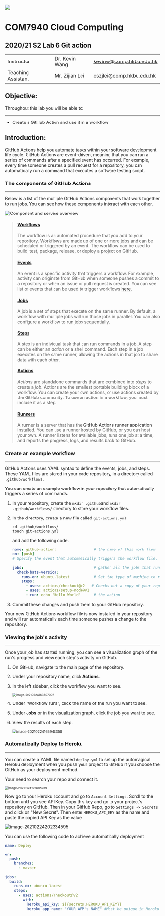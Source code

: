 ![](../imgs/hkbu.png)

# COM7940 Cloud Computing 

## 2020/21 S2 Lab 6 Git action


| | | |
|--|--|--|
| Instructor | Dr. Kevin Wang  | kevinw@comp.hkbu.edu.hk|
| Teaching Assistant | Mr. Zijian Lei | cszjlei@comp.hkbu.edu.hk |



**Objective:**
---
Throughout this lab you will be able to:

---

* Create a GitHub Action and use it in a workflow

**Introduction:** 
---
GitHub Actions help you automate tasks within your software development life cycle. GitHub Actions are event-driven, meaning that you can run a series of commands after a specified event has occurred. For example, every time someone creates a pull request for a repository, you can automatically run a command that executes a software testing script.

### **The components of GitHub Actions**

---

Below is a list of the multiple GitHub Actions components that work together to run jobs. You can see how these components interact with each other.

![Component and service overview](https://docs.github.com/assets/images/help/images/overview-actions-design.png)

> #### [Workflows](https://docs.github.com/en/actions/learn-github-actions/introduction-to-github-actions#workflows)
>
> The workflow is an automated procedure that you add to your repository. Workflows are made up of one or more jobs and can be scheduled or triggered by an event. The workflow can be used to build, test, package, release, or deploy a project on GitHub.
>
> #### [Events](https://docs.github.com/en/actions/learn-github-actions/introduction-to-github-actions#events)
>
> An event is a specific activity that triggers a workflow. For example, activity can originate from GitHub when someone pushes a commit to a repository or when an issue or pull request is created. You can see  list of events that can be used to trigger workflows  [here](https://docs.github.com/en/actions/reference/events-that-trigger-workflows#about-workflow-events).
>
> #### [Jobs](https://docs.github.com/en/actions/learn-github-actions/introduction-to-github-actions#jobs)
>
> A job is a set of steps that execute on the same runner. By default, a workflow with multiple jobs will run those jobs in parallel. You can also configure a workflow to run jobs sequentially. 
>
> #### [Steps](https://docs.github.com/en/actions/learn-github-actions/introduction-to-github-actions#steps)
>
> A step is an individual task that can run commands in a job. A step can be either an *action* or a shell command. Each step in a job executes on the same runner, allowing the actions in that job to share data with each other.
>
> #### [Actions](https://docs.github.com/en/actions/learn-github-actions/introduction-to-github-actions#actions)
>
> *Actions* are standalone commands that are combined into *steps* to create a *job*. Actions are the smallest portable building block of a workflow. You can create your own actions, or use actions created by the GitHub community. To use an action in a workflow, you must include it as a step.
>
> #### [Runners](https://docs.github.com/en/actions/learn-github-actions/introduction-to-github-actions#runners)
>
> A runner is a server that has the [GitHub Actions runner application](https://github.com/actions/runner) installed. You can use a runner hosted by GitHub, or you can host your own. A runner listens for available jobs, runs one job at a time, and reports the progress, logs, and results back to GitHub. 





### **Create an example workflow**

---

GitHub Actions uses YAML syntax to define the events, jobs, and steps. These YAML files are stored in your code repository, in a directory called `.github/workflows`.

You can create an example workflow in your repository that automatically triggers a series of commands.

1. In your repository, create the `mkdir .github`and `mkdir .github/workflows/` directory to store your workflow files.

2. In the directory, create a new file called `git-actions.yml`

   ```
   cd .github/workflows/
   touch git-actions.yml
   ```

   and add the following code.

   ```yaml
   name: github-actions  				# the name of this work flow
   on: [push]  
   # Specify the event that automatically triggers the workflow file. This example uses the push event, so that the jobs run every time someone pushes a change to the repository
   
   jobs:  								# gather all the jobs that run in the workflow
     check-bats-version:
       runs-on: ubuntu-latest   		# Set the type of machine to run on
       steps:
         - uses: actions/checkout@v2   # Checks out a copy of your repository on the ubuntu-latest machine
         - uses: actions/setup-node@v1  
         - run: echo 'Hello World'  	# the action
   
   ```

3. Commit these changes and push them to your GitHub repository.

Your new GitHub Actions workflow file is now installed in your repository and will run automatically each time someone pushes a change to the repository. 



### **Viewing the job's activity**

---

Once your job has started running, you can see a visualization graph of the run's progress and view each step's activity on GitHub.

1. On GitHub, navigate to the main page of the repository.

2. Under your repository name, click **Actions**.

3. In the left sidebar, click the workflow you want to see.

   <img src="action" alt="image-20210224163607007" style="zoom:67%;" />

   

4. Under "Workflow runs", click the name of the run you want to see.

5. Under **Jobs** or in the visualization graph, click the job you want to see.

6. View the results of each step.

   <img src="results" alt="image-20210224165948358" style="zoom: 80%;" />



###  Automatically Deploy to Heroku 

---
You can create a YAML file named `deploy.yml` to set up the automagical Heroku deployment  when you push your project to GitHub if you choose the GitHub as your deployment method.

Your need to search your repo and connect it.

<img src="deployment_method" alt="image-20210224192605939" style="zoom: 67%;" />



Now go to your Heroku account and go to `Account Settings`. Scroll to the bottom until you see API Key. Copy this key and go to your project's repository on GitHub. Then in your GitHub Repo, go to `Settings -> Secrets` and click on "New Secret". Then enter `HEROKU_API_KEY` as the name and paste the copied API Key as the value.

![image-20210224202334595](secrets)

You can use the following code to achieve automatically deployment

```yaml
name: Deploy

on:
  push:
    branches:
      - master

jobs:
  build:
    runs-on: ubuntu-latest
    steps:
      - uses: actions/checkout@v2
        with:
          heroku_api_key: ${{secrets.HEROKU_API_KEY}}
          heroku_app_name: "YOUR APP's NAME" #Must be unique in Heroku
```

